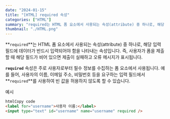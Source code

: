 ```yaml
---
date: "2024-01-15"
title: "[HTML] required 속성"
categories: ["HTML"]
summary: "required는 HTML 폼 요소에서 사용되는 속성(attribute) 중 하나로, 해당 입력 필드에 데이터가 반드시 입력되어야 함을 나타내는 속성입니다."
thumbnail: "./HTML.png"
---
```


**`required`**는 HTML 폼 요소에서 사용되는 속성(attribute) 중 하나로, 해당 입력 필드에 데이터가 반드시 입력되어야 함을 나타내는 속성입니다. 즉, 사용자가 폼을 제출할 때 해당 필드가 비어 있으면 제출이 실패하고 오류 메시지가 표시됩니다.

**`required`** 속성은 주로 사용자로부터 필수 정보를 수집하는 폼 요소에서 사용됩니다. 예를 들어, 사용자의 이름, 이메일 주소, 비밀번호 등을 요구하는 입력 필드에서 **`required`**를 사용하여 빈 값을 허용하지 않도록 할 수 있습니다.

예시

```html
htmlCopy code
<label for="username">사용자 이름:</label>
<input type="text" id="username" name="username" required />
```
